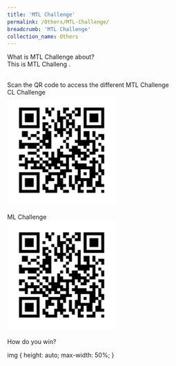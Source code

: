```yaml
---
title: 'MTL Challenge'
permalink: /Others/MTL-Challenge/
breadcrumb: 'MTL Challenge'
collection_name: Others
---
```

<html>
<body>
<style>
  img {
    height: auto;
    max-width: 50%;
}
  </style>
<p>What  is MTL Challenge about? <br/>
  This is MTL Challeng . <br/><br/>
  
  Scan the QR code to access the different MTL Challenge <br/>
  CL Challenge <br/>
  <img src="/images/QR-Code_Sample_For-MTL_Challeng.png" ><br/>
  <br/>
  ML Challenge <br/>
  <img src="/images/QR-Code_Sample_For-MTL_Challeng.png"><br/>
  <br/>
   How do you win?
   
</p>
img {
    height: auto;
    max-width: 50%;
}
